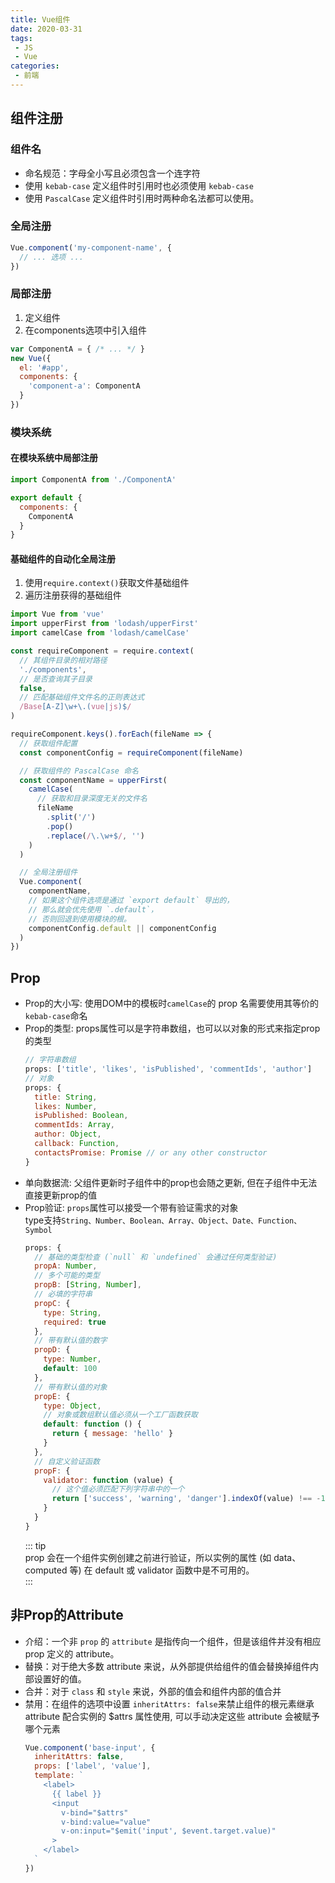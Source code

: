 ```yaml
---
title: Vue组件
date: 2020-03-31
tags:
 - JS
 - Vue
categories:
 - 前端
---
```


## 组件注册

### 组件名

- 命名规范：字母全小写且必须包含一个连字符
- 使用 `kebab-case` 定义组件时引用时也必须使用 `kebab-case`
- 使用 `PascalCase` 定义组件时引用时两种命名法都可以使用。

### 全局注册

```javascript
Vue.component('my-component-name', {
  // ... 选项 ...
})
```

### 局部注册

1. 定义组件
2. 在components选项中引入组件

```javascript
var ComponentA = { /* ... */ }
new Vue({
  el: '#app',
  components: {
    'component-a': ComponentA
  }
})
```

### 模块系统

#### 在模块系统中局部注册

```javascript
import ComponentA from './ComponentA'

export default {
  components: {
    ComponentA
  }
}
```

#### 基础组件的自动化全局注册

1. 使用`require.context()`获取文件基础组件
2. 遍历注册获得的基础组件

```javascript
import Vue from 'vue'
import upperFirst from 'lodash/upperFirst'
import camelCase from 'lodash/camelCase'

const requireComponent = require.context(
  // 其组件目录的相对路径
  './components',
  // 是否查询其子目录
  false,
  // 匹配基础组件文件名的正则表达式
  /Base[A-Z]\w+\.(vue|js)$/
)

requireComponent.keys().forEach(fileName => {
  // 获取组件配置
  const componentConfig = requireComponent(fileName)

  // 获取组件的 PascalCase 命名
  const componentName = upperFirst(
    camelCase(
      // 获取和目录深度无关的文件名
      fileName
        .split('/')
        .pop()
        .replace(/\.\w+$/, '')
    )
  )

  // 全局注册组件
  Vue.component(
    componentName,
    // 如果这个组件选项是通过 `export default` 导出的，
    // 那么就会优先使用 `.default`，
    // 否则回退到使用模块的根。
    componentConfig.default || componentConfig
  )
})
```

## Prop

- Prop的大小写: 使用DOM中的模板时`camelCase`的 prop 名需要使用其等价的`kebab-case`命名
- Prop的类型: props属性可以是字符串数组，也可以以对象的形式来指定prop的类型
  ```javascript
  // 字符串数组
  props: ['title', 'likes', 'isPublished', 'commentIds', 'author']
  // 对象
  props: {
    title: String,
    likes: Number,
    isPublished: Boolean,
    commentIds: Array,
    author: Object,
    callback: Function,
    contactsPromise: Promise // or any other constructor
  }
  ```
- 单向数据流: 父组件更新时子组件中的prop也会随之更新, 但在子组件中无法直接更新prop的值
- Prop验证: `props`属性可以接受一个带有验证需求的对象  
  type支持`String、Number、Boolean、Array、Object、Date、Function、Symbol`
  ```javascript
  props: {
    // 基础的类型检查 (`null` 和 `undefined` 会通过任何类型验证)
    propA: Number,
    // 多个可能的类型
    propB: [String, Number],
    // 必填的字符串
    propC: {
      type: String,
      required: true
    },
    // 带有默认值的数字
    propD: {
      type: Number,
      default: 100
    },
    // 带有默认值的对象
    propE: {
      type: Object,
      // 对象或数组默认值必须从一个工厂函数获取
      default: function () {
        return { message: 'hello' }
      }
    },
    // 自定义验证函数
    propF: {
      validator: function (value) {
        // 这个值必须匹配下列字符串中的一个
        return ['success', 'warning', 'danger'].indexOf(value) !== -1
      }
    }
  }
  ```
  ::: tip  
  prop 会在一个组件实例创建之前进行验证，所以实例的属性 (如 data、computed 等) 在 default 或 validator 函数中是不可用的。  
  :::

## 非Prop的Attribute

- 介绍：一个非 `prop` 的 `attribute` 是指传向一个组件，但是该组件并没有相应 prop 定义的 attribute。
- 替换：对于绝大多数 attribute 来说，从外部提供给组件的值会替换掉组件内部设置好的值。
- 合并：对于 `class` 和 `style` 来说，外部的值会和组件内部的值合并
- 禁用：在组件的选项中设置 `inheritAttrs: false`来禁止组件的根元素继承 attribute
  配合实例的 $attrs 属性使用, 可以手动决定这些 attribute 会被赋予哪个元素
  ```javascript
  Vue.component('base-input', {
    inheritAttrs: false,
    props: ['label', 'value'],
    template: `
      <label>
        {{ label }}
        <input
          v-bind="$attrs"
          v-bind:value="value"
          v-on:input="$emit('input', $event.target.value)"
        >
      </label>
    `
  })
  ```
